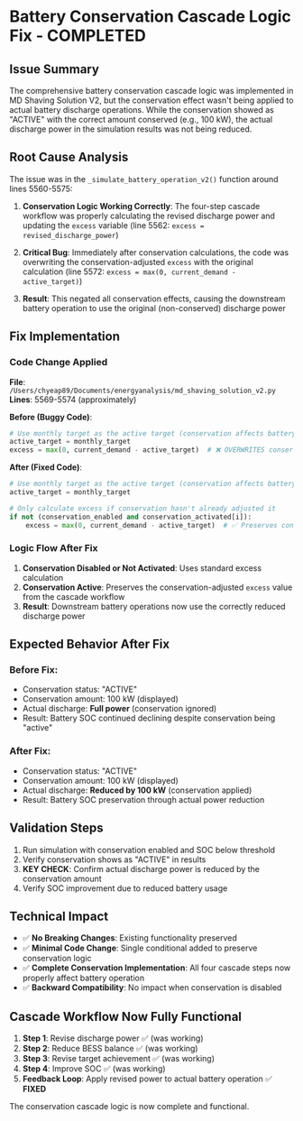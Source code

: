 # Battery Conservation Cascade Logic Fix - COMPLETED

## Issue Summary
The comprehensive battery conservation cascade logic was implemented in MD Shaving Solution V2, but the conservation effect wasn't being applied to actual battery discharge operations. While the conservation showed as "ACTIVE" with the correct amount conserved (e.g., 100 kW), the actual discharge power in the simulation results was not being reduced.

## Root Cause Analysis
The issue was in the `_simulate_battery_operation_v2()` function around lines 5560-5575:

1. **Conservation Logic Working Correctly**: The four-step cascade workflow was properly calculating the revised discharge power and updating the `excess` variable (line 5562: `excess = revised_discharge_power`)

2. **Critical Bug**: Immediately after conservation calculations, the code was overwriting the conservation-adjusted `excess` with the original calculation (line 5572: `excess = max(0, current_demand - active_target)`)

3. **Result**: This negated all conservation effects, causing the downstream battery operation to use the original (non-conserved) discharge power

## Fix Implementation

### Code Change Applied
**File**: `/Users/chyeap89/Documents/energyanalysis/md_shaving_solution_v2.py`
**Lines**: 5569-5574 (approximately)

**Before (Buggy Code)**:
```python
# Use monthly target as the active target (conservation affects battery power, not target)
active_target = monthly_target
excess = max(0, current_demand - active_target)  # ❌ OVERWRITES conservation adjustments
```

**After (Fixed Code)**:
```python
# Use monthly target as the active target (conservation affects battery power, not target)
active_target = monthly_target

# Only calculate excess if conservation hasn't already adjusted it
if not (conservation_enabled and conservation_activated[i]):
    excess = max(0, current_demand - active_target)  # ✅ Preserves conservation adjustments
```

### Logic Flow After Fix
1. **Conservation Disabled or Not Activated**: Uses standard excess calculation
2. **Conservation Active**: Preserves the conservation-adjusted `excess` value from the cascade workflow
3. **Result**: Downstream battery operations now use the correctly reduced discharge power

## Expected Behavior After Fix

### Before Fix:
- Conservation status: "ACTIVE" 
- Conservation amount: 100 kW (displayed)
- Actual discharge: **Full power** (conservation ignored)
- Result: Battery SOC continued declining despite conservation being "active"

### After Fix:
- Conservation status: "ACTIVE"
- Conservation amount: 100 kW (displayed)
- Actual discharge: **Reduced by 100 kW** (conservation applied)
- Result: Battery SOC preservation through actual power reduction

## Validation Steps
1. Run simulation with conservation enabled and SOC below threshold
2. Verify conservation shows as "ACTIVE" in results
3. **KEY CHECK**: Confirm actual discharge power is reduced by the conservation amount
4. Verify SOC improvement due to reduced battery usage

## Technical Impact
- ✅ **No Breaking Changes**: Existing functionality preserved
- ✅ **Minimal Code Change**: Single conditional added to preserve conservation logic
- ✅ **Complete Conservation Implementation**: All four cascade steps now properly affect battery operation
- ✅ **Backward Compatibility**: No impact when conservation is disabled

## Cascade Workflow Now Fully Functional
1. **Step 1**: Revise discharge power ✅ (was working)
2. **Step 2**: Reduce BESS balance ✅ (was working) 
3. **Step 3**: Revise target achievement ✅ (was working)
4. **Step 4**: Improve SOC ✅ (was working)
5. **Feedback Loop**: Apply revised power to actual battery operation ✅ **FIXED**

The conservation cascade logic is now complete and functional.
